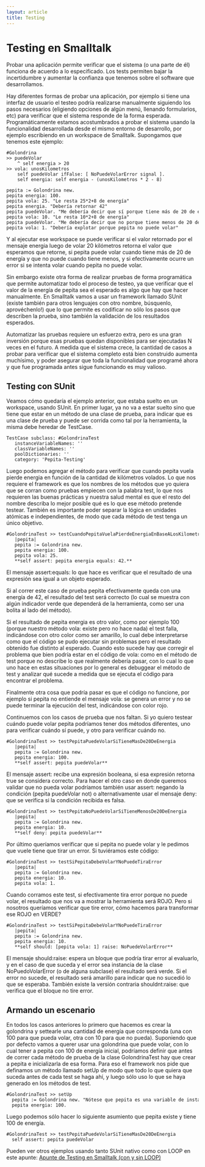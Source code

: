 ```yaml
---
layout: article
title: Testing
---
```


# Testing en Smalltalk

Probar una aplicación permite verificar que el sistema (o una parte de él) funciona de acuerdo a lo especificado. Los tests permiten bajar la incertidumbre y aumentar la confianza que tenemos sobre el software que desarrollamos.

Hay diferentes formas de probar una aplicación, por ejemplo si tiene una interfaz de usuario el testeo podría realizarse manualmente siguiendo los pasos necesarios (eligiendo opciones de algún menú, llenando formularios, etc) para verificar que el sistema responde de la forma esperada. Programáticamente estamos acostumbrados a probar el sistema usando la funcionalidad desarrollada desde el mismo entorno de desarrollo, por ejemplo escribiendo en un workspace de Smalltalk. Supongamos que tenemos este ejemplo:

```Smalltalk
#Golondrina
>> puedeVolar
    ^ self energia > 20
>> vola: unosKilometros
    self puedeVolar ifFalse: [ NoPuedeVolarError signal ].
    self energia: self energia - (unosKilometros * 2 - 8)

pepita := Golondrina new.
pepita energia: 100.
pepita vola: 25. "Le resta 25*2+8 de energía"
pepita energia. "Debería retornar 42"
pepita puedeVolar. "Me debería decir que sí porque tiene más de 20 de energía"
pepita vola: 10. "Le resta 10*2+8 de energía"
pepita puedeVolar. "Me debería decir que no porque tiene menos de 20 de energía"
pepita vola: 1. "Debería explotar porque pepita no puede volar"
```

Y al ejecutar ese workspace se puede verificar si el valor retornado por el mensaje energia luego de volar 20 kilómetros retorna el valor que esperamos que retorne, si pepita puede volar cuando tiene más de 20 de energía y que no puede cuando tiene menos, y si efectivamente ocurre un error si se intenta volar cuando pepita no puede volar.

Sin embargo existe otra forma de realizar pruebas de forma programática que permite automatizar todo el proceso de testeo, ya que verificar que el valor de la energía de pepita sea el esperado es algo que hay que hacer manualmente. En Smalltalk vamos a usar un framework llamado SUnit (existe también para otros lenguajes con otro nombre, búsquenlo, aprovéchenlo!) que lo que permite es codificar no sólo los pasos que describen la prueba, sino también la validación de los resultados esperados.

Automatizar las pruebas requiere un esfuerzo extra, pero es una gran inversión porque esas pruebas quedan disponibles para ser ejecutadas N veces en el futuro. A medida que el sistema crece, la cantidad de casos a probar para verificar que el sistema completo está bien construido aumenta muchísimo, y poder asegurar que toda la funcionalidad que programé ahora y que fue programada antes sigue funcionando es muy valioso.

## Testing con SUnit


Veamos cómo quedaría el ejemplo anterior, que estaba suelto en un workspace, usando SUnit. En primer lugar, ya no va a estar suelto sino que tiene que estar en un método de una clase de prueba, para indicar que es una clase de prueba y puede ser corrida como tal por la herramienta, la misma debe heredar de TestCase.

```Smalltalk
TestCase subclass: #GolondrinaTest
   instanceVariableNames: ''
   classVariableNames: ''
   poolDictionaries: ''
   category: 'Pepita-Testing'
```

Luego podemos agregar el método para verificar que cuando pepita vuela pierde energia en función de la cantidad de kilómetros volados. Lo que nos requiere el framework es que los nombres de los métodos que yo quiera que se corran como pruebas empiecen con la palabra test, lo que nos requieren las buenas prácticas y nuestra salud mental es que el resto del nombre describa lo mejor posible qué es lo que ese método pretende testear. También es importante poder separar la lógica en unidades atómicas e independientes, de modo que cada método de test tenga un único objetivo.

```Smalltalk
#GolondrinaTest >> testCuandoPepitaVuelaPierdeEnergiaEnBaseALosKilometrosVolados
   |pepita|
   pepita := Golondrina new.
   pepita energia: 100.
   pepita vola: 25.
   **self assert: pepita energia equals: 42.**
```

El mensaje assert:equals: lo que hace es verificar que el resultado de una expresión sea igual a un objeto esperado.

Si al correr este caso de prueba pepita efectivamente queda con una energía de 42, el resultado del test será correcto (lo cual se muestra con algún indicador verde que dependerá de la herramienta, como ser una bolita al lado del método).

Si el resultado de pepita energia es otro valor, como por ejemplo 100 (porque nuestro método vola: existe pero no hace nada) el test falla, indicándose con otro color como ser amarillo, lo cual debe interpretarse como que el código se pudo ejecutar sin problemas pero el resultado obtenido fue distinto al esperado. Cuando esto sucede hay que corregir el problema que bien podría estar en el código de vola: como en el método de test porque no describe lo que realmente debería pasar, con lo cual lo que uno hace en estas situaciones por lo general es debuggear el método de test y analizar qué sucede a medida que se ejecuta el código para encontrar el problema.

Finalmente otra cosa que podría pasar es que el código no funcione, por ejemplo si pepita no entiende el mensaje vola: se genera un error y no se puede terminar la ejecución del test, indicándose con color rojo.

Continuemos con los casos de prueba que nos faltan. Si yo quiero testear cuándo puede volar pepita podríamos tener dos métodos diferentes, uno para verificar cuándo sí puede, y otro para verificar cuándo no.

```Smalltalk
#GolondrinaTest >> testPepitaPuedeVolarSiTieneMasDe20DeEnergia
   |pepita|
   pepita := Golondrina new.
   pepita energia: 100.
   **self assert: pepita puedeVolar**
```

El mensaje assert: recibe una expresión booleana, si esa expresión retorna true se considera correcto. Para hacer el otro caso en donde queremos validar que no pueda volar podríamos también usar assert: negando la condición (pepita puedeVolar not) o alternativamente usar el mensaje deny: que se verifica si la condición recibida es falsa.

```Smalltalk
#GolondrinaTest >> testPepitaNoPuedeVolarSiTieneMenosDe20DeEnergia
   |pepita|
   pepita := Golondrina new.
   pepita energia: 10.
   **self deny: pepita puedeVolar**
```

Por último queríamos verificar que si pepita no puede volar y le pedimos que vuele tiene que tirar un error. Si tuviéramos este código:

```Smalltalk
#GolondrinaTest >> testSiPepitaDebeVolarYNoPuedeTiraError
   |pepita|
   pepita := Golondrina new.
   pepita energia: 10.
   pepita vola: 1.
```

Cuando corramos este test, si efectivamente tira error porque no puede volar, el resultado que nos va a mostrar la herramienta será ROJO. Pero si nosotros queríamos verificar que tire error, cómo hacemos para transformar ese ROJO en VERDE?

```Smalltalk
#GolondrinaTest >> testSiPepitaDebeVolarYNoPuedeTiraError
   |pepita|
   pepita := Golondrina new.
   pepita energia: 10.
   **self should: [pepita vola: 1] raise: NoPuedeVolarError**
```

El mensaje should:raise: espera un bloque que podría tirar error al evaluarlo, y en el caso de que suceda y el error sea instancia de la clase NoPuedoVolarError (o de alguna subclase) el resultado será verde. Si el error no sucede, el resultado será amarillo para indicar que no sucedió lo que se esperaba. También existe la versión contraria shouldnt:raise: que verifica que el bloque no tire error.

## Armando un escenario


En todos los casos anteriores lo primero que hacemos es crear la golondrina y settearle una cantidad de energía que corresponda (una con 100 para que pueda volar, otra con 10 para que no pueda). Suponiendo que por defecto vamos a querer usar una golondrina que puede volar, con lo cual tener a pepita con 100 de energía inicial, podríamos definir que antes de correr cada método de prueba de la clase GolondrinaTest hay que crear a pepita e inicializarla de esa forma. Para eso el framework nos pide que definamos un método llamado setUp de modo que todo lo que quiera que suceda antes de cada test se haga ahí, y luego sólo uso lo que se haya generado en los métodos de test.

```Smalltalk
#GolondrinaTest >> setUp
  pepita := Golondrina new. "Nótese que pepita es una variable de instancia de la clase GolondrinaTest"
  pepita energia: 100.
```

Luego podemos sólo hacer lo siguiente asumiento que pepita existe y tiene 100 de energía.

```Smalltalk
#GolondrinaTest >> testPepitaPuedeVolarSiTieneMasDe20DeEnergia
  self assert: pepita puedeVolar
```

Pueden ver otros ejemplos usando tanto SUnit nativo como con LOOP en este apunte: [Apunte de Testing en Smalltalk (con y sin LOOP)](https://4924d24e-a-62cb3a1a-s-sites.googlegroups.com/site/paradigmasdeprogramacion/Cursos/sabados-a-la-manana-anual-2012/PruebasUnitariasEnSmalltalk.pdf?attachauth=ANoY7cr7qvrGe95WAgr7-ZrpqizA8HqB-2kPZ7kAk11zguNxsyp95NGD6aY9ol2dz9yT6hHVwGxE0sn4I4Ifo_Vm5K2BNYMo6WiFxa8fIYAkBhmrXUAKtsHBrjrQfcMVnaPzB-EP3dqcoFsbFC6tKTKondZAWfSDMr84oJdxnNSUJ4dNg9Ge2dziPVFRPtmeLT84gC8qvSzQ-PAYyU6yGmxqR8LzynBHC1nSwEtGSrQmFOQxt3-V7AsQF_fhhVp_k8V0Fn_1puBTyqOFg-CgZtcCvLrAD-w5jfYeulkPljDR2mQTUXpwhBRdkI7_NnDBCONjLzl9F5Ra&attredirects=0)
